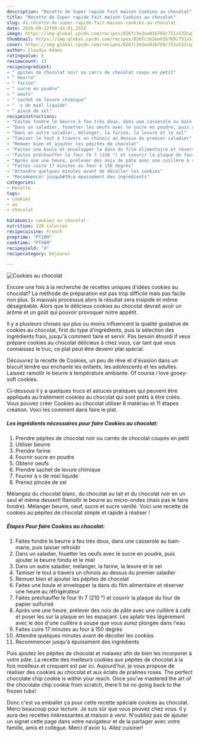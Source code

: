 ```yaml
---
description: "Recette de Super rapide Fait maison Cookies au chocolat"
title: "Recette de Super rapide Fait maison Cookies au chocolat"
slug: 43-recette-de-super-rapide-fait-maison-cookies-au-chocolat
date: 2020-09-22T09:43:01.255Z
image: https://img-global.cpcdn.com/recipes/026fc3e2ea01b769/751x532cq70/cookies-au-chocolat-photo-principale-de-la-recette.jpg
thumbnail: https://img-global.cpcdn.com/recipes/026fc3e2ea01b769/751x532cq70/cookies-au-chocolat-photo-principale-de-la-recette.jpg
cover: https://img-global.cpcdn.com/recipes/026fc3e2ea01b769/751x532cq70/cookies-au-chocolat-photo-principale-de-la-recette.jpg
author: Claudia Adams
ratingvalue: 5
reviewcount: 13
recipeingredient:
- " ppites de chocolat noir ou carrs de chocolat coups en petit"
- " beurre"
- " farine"
- " sucre en poudre"
- " oeufs"
- " sachet de levure chimique"
- "  s de miel liquide"
- " pince de sel"
recipeinstructions:
- "Faites fondre le beurre à feu très doux, dans une casserole au bain-marie, puis laisser refroidir"
- "Dans un saladier, fouetter les oeufs avec le sucre en poudre, puis ajouter le beurre fondu et le miel"
- "Dans un autre saladier, mélanger, la farine, la levure et le sel"
- "Tamiser le tout à travers un chinois au dessus du premier saladier"
- "Remuer bien et ajouter les pépites de chocolat"
- "Faites une boule et envelopper la dans du film alimentaire et réserver une heure au réfrigérateur"
- "Faites préchauffer le four th 7 (210 °) et couvrir la plaque du four de papier sulfurisé"
- "Après une une heure, prélever des noix de pâte avec une cuillère à café et poser les sur la plaque en les espaçant. Les aplatir très légèrement avec le dos d&#39;une cuillère à soupe que vous aurez plongée dans l&#39;eau"
- "Faites cuire 17 minutes au four à 150 degrés"
- "Attendre quelques minutes avant de décoller les cookies"
- "Recommencer jusqu&#39;à épuisement des ingrédients"
categories:
- Recette
tags:
- cookies
- au
- chocolat

katakunci: cookies au chocolat 
nutrition: 128 calories
recipecuisine: French
preptime: "PT10M"
cooktime: "PT46M"
recipeyield: "4"
recipecategory: Déjeuner

---
```



![Cookies au chocolat](https://img-global.cpcdn.com/recipes/026fc3e2ea01b769/751x532cq70/cookies-au-chocolat-photo-principale-de-la-recette.jpg)

Encore une fois à la recherche de recettes uniques d'idées cookies au chocolat? La méthode de préparation est pas trop difficile mais pas facile non plus. Si mauvais processus alors le résultat sera insipide et même désagréable. Alors que le délicieux cookies au chocolat devrait avoir un arôme et un goût qui pouvoir provoquer notre appétit.

Il y a plusieurs choses qui plus ou moins influencent la qualité gustative de cookies au chocolat, first du type d'ingrédients, puis la sélection des ingrédients frais, jusqu'à comment faire et servir. Pas besoin étourdi if veux prépare cookies au chocolat délicieux à chez vous, car tant que vous connaissez le truc, ce plat peut être devenir plat spécial.

Découvrez la recette de Cookies, un peu de rêve et d&#39;évasion dans un biscuit tendre qui enchante les enfants, les adolescents et les adultes. Laissez ramollir le beurre à température ambiante. Of course i love gooey-soft cookies.


Ci-dessous il y a quelques trucs et astuces pratiques qui peuvent être appliqués au traitement cookies au chocolat qui sont prêts à être créés. Vous pouvez créer Cookies au chocolat utiliser 8 matériau et 11 étapes création. Voici les comment dans faire le plat.

<!--inarticleads1-->

##### Les ingrédients nécessaires pour faire Cookies au chocolat:

1. Prendre  pépites de chocolat noir ou carrés de chocolat coupés en petit
1. Utiliser  beurre
1. Prendre  farine
1. Fournir  sucre en poudre
1. Obtenir  oeufs
1. Prendre  sachet de levure chimique
1. Fournir  à s de miel liquide
1. Prenez  pincée de sel


Mélangez du chocolat blanc, du chocolat au lait et du chocolat noir en un seul et même dessert! Ramollir le beurre au micro-ondes (mais pas le faire fondre). Mélanger beurre, oeuf, sucre et sucre vanillé. Voici une recette de cookies au pépites de chocolat simple et rapide à réaliser ! 

<!--inarticleads2-->

##### Étapes Pour faire Cookies au chocolat:

1. Faites fondre le beurre à feu très doux, dans une casserole au bain-marie, puis laisser refroidir
1. Dans un saladier, fouetter les oeufs avec le sucre en poudre, puis ajouter le beurre fondu et le miel
1. Dans un autre saladier, mélanger, la farine, la levure et le sel
1. Tamiser le tout à travers un chinois au dessus du premier saladier
1. Remuer bien et ajouter les pépites de chocolat
1. Faites une boule et envelopper la dans du film alimentaire et réserver une heure au réfrigérateur
1. Faites préchauffer le four th 7 (210 °) et couvrir la plaque du four de papier sulfurisé
1. Après une une heure, prélever des noix de pâte avec une cuillère à café et poser les sur la plaque en les espaçant. Les aplatir très légèrement avec le dos d&#39;une cuillère à soupe que vous aurez plongée dans l&#39;eau
1. Faites cuire 17 minutes au four à 150 degrés
1. Attendre quelques minutes avant de décoller les cookies
1. Recommencer jusqu&#39;à épuisement des ingrédients


Puis ajoutez les pépites de chocolat et malaxez afin de bien les incorporer à votre pâte. La recette des meilleurs cookies aux pépites de chocolat à la fois moelleux et croquant est par ici. Aujourd&#39;hui, je vous propose de réaliser des cookies au chocolat et aux éclats de pralines roses. The perfect chocolate chip cookie is within your reach. Once you&#39;ve mastered the art of the chocolate chip cookie from scratch, there&#39;ll be no going back to the frozen tubs! 


Donc c'est va emballer ça pour cette recette spéciale cookies au chocolat. Merci beaucoup pour lecture. Je suis sûr que vous pouvez chez vous. Il y aura des recettes  intéressantes at maison à venir. N'oubliez pas de ajouter un signet cette page dans votre navigateur et de la partager avec votre famille, amis et collègue. Merci d'avoir lu. Allez cuisiner!
